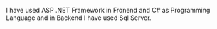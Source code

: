 I have used ASP .NET Framework in Fronend and C# as Programming Language and in Backend I have used Sql Server. 
 
